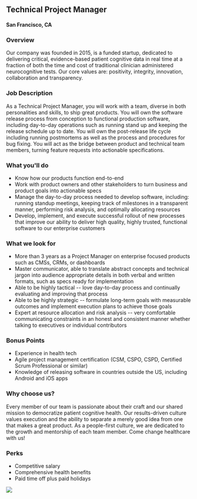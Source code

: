 ## Technical Project Manager
#### San Francisco, CA

### Overview
Our company was founded in 2015, is a funded startup, dedicated to delivering critical, evidence-based patient cognitive data in real time at a fraction of both the time and cost of traditional clinician administered neurocognitive tests. Our core values are: positivity, integrity, innovation, collaboration and transparency.

### Job Description
As a Technical Project Manager, you will work with a team, diverse in both personalities and skills, to ship great products. You will own the software release process from conception to functional production software, including day-to-day operations such as running stand up and keeping the release schedule up to date. You will own the post-release life cycle including running postmortems as well as the process and procedures for bug fixing. You will act as the bridge between product and technical team members, turning feature requests into actionable specifications.

### What you'll do
+ Know how our products function end-to-end
+ Work with product owners and other stakeholders to turn business and product goals into actionable specs
+ Manage the day-to-day process needed to develop software, including: running standup meetings, keeping track of milestones in a transparent manner, performing risk analysis, and optimally allocating resources
+ Develop, implement, and execute successful rollout of new processes that improve our ability to deliver high quality, highly trusted, functional software to our enterprise customers

### What we look for
+ More than 3 years as a Project Manager on enterprise focused products such as CMSs, CRMs, or dashboards
+ Master communicator, able to translate abstract concepts and technical jargon into audience appropriate details in both verbal and written formats, such as specs ready for implementation
+ Able to be highly tactical -- love day-to-day process and continually evaluating and improving that process
+ Able to be highly strategic -- formulate long-term goals with measurable outcomes and implement execution plans to achieve those goals
+ Expert at resource allocation and risk analysis -- very comfortable communicating constraints in an honest and consistent manner whether talking to executives or individual contributors

### Bonus Points
+ Experience in health tech
+ Agile project management certification (CSM, CSPO, CSPD, Certified Scrum Professional or similar) 
+ Knowledge of releasing software in countries outside the US, including Android and iOS apps

### Why choose us?
Every member of our team is passionate about their craft and our shared mission to democratize patient cognitive health. Our results-driven culture values execution and the ability to separate a merely good idea from one that makes a great product. As a people-first culture, we are dedicated to the growth and mentorship of each team member. Come change healthcare with us!

### Perks
+ Competitive salary
+ Comprehensive health benefits
+ Paid time off plus paid holidays


[<img src='https://dabuttonfactory.com/button.png?t=Apply&f=Calibri-Bold&ts=24&tc=fff&tshs=1&tshc=000&hp=20&vp=8&c=5&bgt=gradient&bgc=3d85c6&ebgc=073763'>](https://letsrockit.co/users/auth/github?job_id=u2f2b25pea-technical-project-manager)
